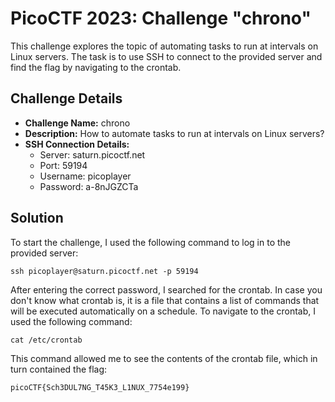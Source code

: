 # PicoCTF 2023: Challenge "chrono"

This challenge explores the topic of automating tasks to run at intervals on Linux servers. The task is to use SSH to connect to the provided server and find the flag by navigating to the crontab.

## Challenge Details

- **Challenge Name:** chrono
- **Description:** How to automate tasks to run at intervals on Linux servers?
- **SSH Connection Details:**
  - Server: saturn.picoctf.net
  - Port: 59194
  - Username: picoplayer
  - Password: a-8nJGZCTa

## Solution

To start the challenge, I used the following command to log in to the provided server:

```
ssh picoplayer@saturn.picoctf.net -p 59194
```

After entering the correct password, I searched for the crontab. In case you don't know what crontab is, it is a file that contains a list of commands that will be executed automatically on a schedule. To navigate to the crontab, I used the following command:

```
cat /etc/crontab
```

This command allowed me to see the contents of the crontab file, which in turn contained the flag:

```
picoCTF{Sch3DUL7NG_T45K3_L1NUX_7754e199}
```
